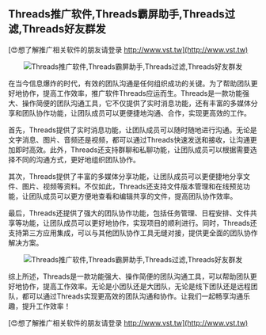 ## **Threads推广软件,Threads霸屏助手,Threads过滤,Threads好友群发**

[😍想了解推广相关软件的朋友请登录 http://www.vst.tw](http://www.vst.tw)

 <center><img src="https://vst.tw/MP4/tuiguang/png/0.png" alt="Threads推广软件,Threads霸屏助手,Threads过滤,Threads好友群发"></center>

在当今信息爆炸的时代，有效的团队沟通是任何组织成功的关键。为了帮助团队更好地协作，提高工作效率，推广软件Threads应运而生。Threads是一款功能强大、操作简便的团队沟通工具，它不仅提供了实时消息功能，还有丰富的多媒体分享和团队协作功能，让团队成员可以更便捷地沟通、合作，实现更高效的工作。

首先，Threads提供了实时消息功能，让团队成员可以随时随地进行沟通。无论是文字消息、图片、音频还是视频，都可以通过Threads快速发送和接收，让沟通更加即时高效。此外，Threads还支持群聊和私聊功能，让团队成员可以根据需要选择不同的沟通方式，更好地组织团队协作。

其次，Threads提供了丰富的多媒体分享功能，让团队成员可以更便捷地分享文件、图片、视频等资料。不仅如此，Threads还支持文件版本管理和在线预览功能，让团队成员可以更方便地查看和编辑共享的文件，提高团队协作效率。

最后，Threads还提供了强大的团队协作功能，包括任务管理、日程安排、文件共享等功能，让团队成员可以更好地协作，实现项目的顺利进行。同时，Threads还支持第三方应用集成，可以与其他团队协作工具无缝对接，提供更全面的团队协作解决方案。

 <center><img src="https://vst.tw/MP4/tuiguang/png/2.png" alt="Threads推广软件,Threads霸屏助手,Threads过滤,Threads好友群发"></center>

综上所述，Threads是一款功能强大、操作简便的团队沟通工具，可以帮助团队更好地协作，提高工作效率。无论是小团队还是大团队，无论是线下团队还是远程团队，都可以通过Threads实现更高效的团队沟通和协作。让我们一起畅享沟通乐趣，提升工作效率！

[😍想了解推广相关软件的朋友请登录 http://www.vst.tw](http://www.vst.tw)



